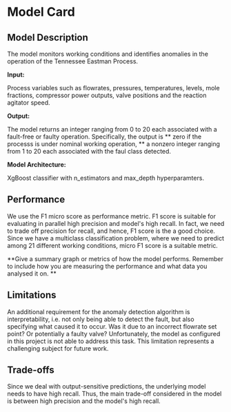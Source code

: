 # Model Card

## Model Description

The model monitors working conditions and identifies anomalies in the operation of the Tennessee Eastman Process. 

**Input:** 

Process variables such as flowrates, pressures, temperatures, levels, mole fractions, compressor power outputs, valve positions and the reaction agitator speed.


**Output:** 

The model returns an integer ranging from 0 to 20 each associated with a fault-free or faulty operation. Specifically, the output is 
** zero if the processs is under nominal working operation,
** a nonzero integer ranging from 1 to 20 each associated with the faul class detected.

**Model Architecture:** 

XgBoost classifier with n_estimators and max_depth hyperparamters.

## Performance

We use the F1 micro score as performance metric. F1 score is suitable for evaluating in parallel high precision and model's high recall. In fact, we need to trade off precision for recall, and hence, F1 score is the a good choice. Since we have a multiclass classification problem, where we need to predict among 21 different working conditions, micro F1 score is a suitable metric.

**Give a summary graph or metrics of how the model performs. Remember to include how you are measuring the performance and what data you analysed it on. **

## Limitations

An additional requirement for the anomaly detection algorithm is interpretability, i.e. not only being able to detect the fault, but also specifying what caused it to occur. Was it due to an incorrect flowrate set point? Or potentially a faulty valve? Unfortunately, the model as configured in this project is not able to address this task. This limitation represents a challenging subject for future work.


## Trade-offs

Since we deal with output-sensitive predictions, the underlying model needs to have high recall. Thus, the main trade-off considered in the model is between high precision and the model's high recall.

